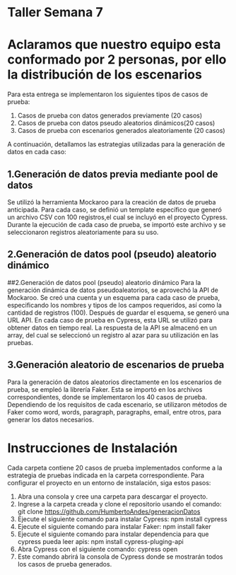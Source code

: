 # Taller Semana 7

# Aclaramos que nuestro equipo esta conformado por 2 personas, por ello la distribución de los escenarios

Para esta entrega se implementaron los siguientes tipos de casos de prueba:


1. Casos de prueba con datos generados previamente (20 casos)
2. Casos de prueba con datos pseudo aleatorios dinámicos(20 casos)
3. Casos de prueba con escenarios generados aleatoriamente (20 casos)

A continuación, detallamos las estrategias utilizadas para la generación de datos en cada caso:

## 1.Generación de datos previa mediante pool de datos
Se utilizó la herramienta Mockaroo para la creación de datos de prueba anticipada. Para cada caso, se definió un template específico que generó un archivo CSV con 100 registros,el cual se incluyó en el proyecto Cypress. Durante la ejecución de cada caso de prueba, se importó este archivo y se seleccionaron registros aleatoriamente para su uso.

## 2.Generación de datos pool (pseudo) aleatorio dinámico

##2.Generación de datos pool (pseudo) aleatorio dinámico
Para la generación dinámica de datos pseudoaleatorios, se aprovechó la API de Mockaroo. Se creó una cuenta y un esquema para cada caso de prueba, especificando los nombres y tipos de los campos requeridos, así como la cantidad de registros (100). Después de guardar el esquema, se generó una URL API. En cada caso de prueba en Cypress, esta URL se utilizó para obtener datos en tiempo real. La respuesta de la API se almacenó en un array, del cual se seleccionó un registro al azar para su utilización en las pruebas.

## 3.Generación aleatorio de escenarios de prueba
Para la generación de datos aleatorios directamente en los escenarios de prueba, se empleó la librería Faker. Esta se importó en los archivos correspondientes, donde se implementaron los 40 casos de prueba. Dependiendo de los requisitos de cada escenario, se utilizaron métodos de Faker como word, words, paragraph, paragraphs, email, entre otros, para generar los datos necesarios.

# Instrucciones de Instalación
Cada carpeta contiene 20 casos de prueba implementados conforme a la estrategia de pruebas indicada en la carpeta correspondiente. Para configurar el proyecto en un entorno de instalación, siga estos pasos:

1. Abra una consola y cree una carpeta para descargar el proyecto.
2. Ingrese a la carpeta creada y clone el repositorio usando el comando:
    git clone https://github.com/HumbertoAndes/generacionDatos
3. Ejecute el siguiente comando para instalar Cypress:
    npm install cypress
4. Ejecute el siguiente comando para instalar Faker:
    npm install faker
5. Ejecute el siguiente comando para instalar dependencia para que cypress pueda leer apis:
    npm install cypress-pluging-api
6. Abra Cypress con el siguiente comando:
    cypress open
7. Este comando abrirá la consola de Cypress donde se mostrarán todos los casos de prueba   generados.        